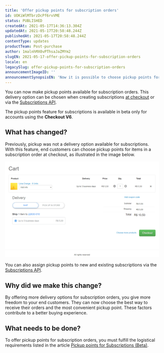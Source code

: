 ```yaml
---
title: 'Offer pickup points for subscription orders'
id: UOKiWlMTbrzDcPf6rvVME
status: PUBLISHED
createdAt: 2021-05-17T14:36:13.304Z
updatedAt: 2021-05-17T20:58:48.244Z
publishedAt: 2021-05-17T20:58:48.244Z
contentType: updates
productTeam: Post-purchase
author: 1malnhMX0vPThsaJaZMYm2
slugEN: 2021-05-17-offer-pickup-points-for-subscription-orders
locale: en
legacySlug: offer-pickup-points-for-subscription-orders
announcementImageID: ''
announcementSynopsisEN: 'Now it is possible to choose pickup points for subscription orders.'
---
```



You can now make pickup points available for subscription orders. This delivery option can be chosen when creating subscriptions [at checkout](/en/tutorial/como-funciona-a-assinatura--frequentlyAskedQuestions_4453?&utm_source=autocomplete#adicionar-produtos-para-assinatura-durante-o-checkout) or via the [Subscriptions API](https://developers.vtex.com/vtex-rest-api/reference/subscriptions-1#post_api-rns-pub-subscriptions).

The pickup points feature for subscriptions is available in beta only for accounts using the **Checkout V6**.

## What has changed?

Previously, pickup was not a delivery option available for subscriptions. With this feature, end customers can choose pickup points for items in a subscription order at checkout, as illustrated in the image below.

![subscriptionspickup EN](https://raw.githubusercontent.com/vtexdocs/help-center-content/refs/heads/main/docs/en/announcements/2021-05-17-offer-pickup-points-for-subscription-orders_1.gif)

You can also assign pickup points to new and existing subscriptions via the[ Subscriptions API](https://developers.vtex.com/vtex-rest-api/reference/subscriptions-1).

## Why did we make this change?

By offering more delivery options for subscription orders, you give more freedom to your end customers. They can now choose the best way to receive their orders and the most convenient pickup point. These factors contribute to a better buying experience.

## What needs to be done?

To offer pickup points for subscription orders, you must fulfill the logistical requirements listed in the article [Pickup points for Subscriptions (Beta)](/en/tutorial/pickup-points-for-subscription-orders-beta--csIqB6iBh4QNIFdEj0nVv).

